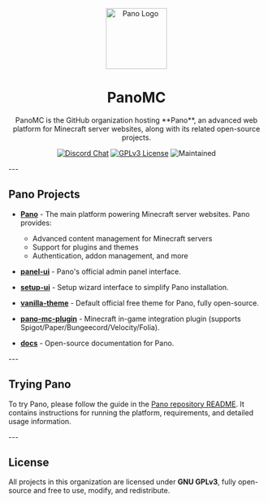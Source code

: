 <p align="center">
  <img width="120" src="https://i.ibb.co/wy0LVmD/Pano-Icon.png" alt="Pano Logo">
</p>

<h1 align="center">PanoMC</h1>

<p align="center">
  PanoMC is the GitHub organization hosting **Pano**, an advanced web platform for Minecraft server websites, along with its related open-source projects.
</p>

<p align="center">
  <a href="https://discord.gg/6vVy72wgXT"><img src="https://img.shields.io/badge/Chat-on%20Discord-7289da.svg?style=for-the-badge" alt="Discord Chat"></a>
  <a href="https://github.com/panocms/pano/blob/main/LICENSE"><img src="https://img.shields.io/badge/License-GPLv3-blue?style=for-the-badge" alt="GPLv3 License"></a>
  <img src="https://img.shields.io/maintenance/yes/2026?style=for-the-badge" alt="Maintained">
</p>

\---

## Pano Projects

- [**Pano**](https://github.com/panocms/pano) \- The main platform powering Minecraft server websites. Pano provides:
  - Advanced content management for Minecraft servers  
  - Support for plugins and themes  
  - Authentication, addon management, and more  

- [**panel-ui**](https://github.com/panocms/panel-ui) \- Pano's official admin panel interface.  
- [**setup-ui**](https://github.com/panocms/setup-ui) \- Setup wizard interface to simplify Pano installation.  
- [**vanilla-theme**](https://github.com/panocms/vanilla-theme) \- Default official free theme for Pano, fully open-source.  
- [**pano-mc-plugin**](https://github.com/panocms/pano-mc-plugin) \- Minecraft in-game integration plugin (supports Spigot/Paper/Bungeecord/Velocity/Folia).  
- [**docs**](https://github.com/panocms/docs) \- Open-source documentation for Pano.  

\---

## Trying Pano
To try Pano, please follow the guide in the [Pano repository README](https://github.com/panocms/pano#trying-pano). It contains instructions for running the platform, requirements, and detailed usage information.

\---

## License
All projects in this organization are licensed under **GNU GPLv3**, fully open-source and free to use, modify, and redistribute.
